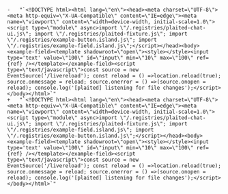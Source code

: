     -   "`<!DOCTYPE html><html lang=\"en\"><head><meta charset=\"UTF-8\"><meta http-equiv=\"X-UA-Compatible\" content=\"IE=edge\"><meta name=\"viewport\" content=\"width=device-width, initial-scale=1.0\"><script type=\"module\" async>import \"/.registries/plaited-chat-ui.js\"; import \"/.registries/plaited-fixture.js\"; import \"/.registries/example-button.island.js\"; import \"/.registries/example-field.island.js\";</script></head><body><example-field><template shadowroot=\"open\"><style></style><input type='text' value=\"100\" id=\"input\" min=\"10\" max=\"100\" ref={ref} /></template></example-field><script type=\"text/javascript\">const source = new EventSource('/livereload'); const reload = () =>location.reload(true); source.onmessage = reload; source.onerror = () =>(source.onopen = reload); console.log('[plaited] listening for file changes');</script></body></html>`"
    +   "`<!DOCTYPE html><html lang=\"en\"><head><meta charset=\"UTF-8\"><meta http-equiv=\"X-UA-Compatible\" content=\"IE=edge\"><meta name=\"viewport\" content=\"width=device-width, initial-scale=1.0\"><script type=\"module\" async>import \"/.registries/plaited-chat-ui.js\"; import \"/.registries/plaited-fixture.js\"; import \"/.registries/example-field.island.js\"; import \"/.registries/example-button.island.js\";</script></head><body><example-field><template shadowroot=\"open\"><style></style><input type='text' value=\"100\" id=\"input\" min=\"10\" max=\"100\" ref={ref} /></template></example-field><script type=\"text/javascript\">const source = new EventSource('/livereload'); const reload = () =>location.reload(true); source.onmessage = reload; source.onerror = () =>(source.onopen = reload); console.log('[plaited] listening for file changes');</script></body></html>`"

